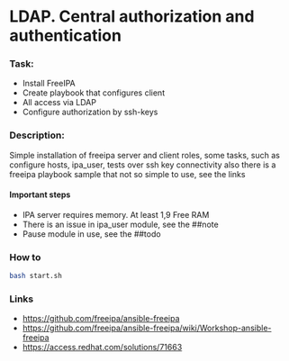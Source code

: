 # LDAP. Central authorization and authentication

### Task:

- Install FreeIPA
- Create playbook that configures client
- All access via LDAP
- Configure authorization by ssh-keys 

### Description:

Simple installation of freeipa server and client roles,
some tasks, such as configure hosts, ipa_user, tests over ssh key connectivity 
also there is a freeipa playbook sample that not so simple to use,
see the links

#### Important steps

- IPA server requires memory. At least 1,9 Free RAM
- There is an issue in ipa_user module, see the ##note
- Pause module in use, see the ##todo

### How to

```bash
bash start.sh 
```

### Links

- https://github.com/freeipa/ansible-freeipa
- https://github.com/freeipa/ansible-freeipa/wiki/Workshop-ansible-freeipa
- https://access.redhat.com/solutions/71663
